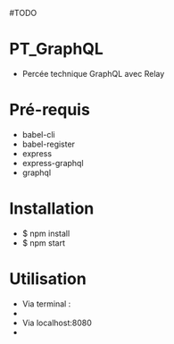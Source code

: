 #TODO


# PT_GraphQL
* Percée technique GraphQL avec Relay


# Pré-requis
* babel-cli
* babel-register
* express
* express-graphql
* graphql

# Installation
* $ npm install
* $ npm start


# Utilisation
* Via terminal :
*
* Via localhost:8080
*

